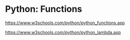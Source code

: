 # Python: Functions

https://www.w3schools.com/python/python_functions.asp

https://www.w3schools.com/python/python_lambda.asp